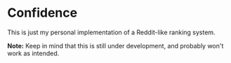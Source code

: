 # Confidence

This is just my personal implementation of a Reddit-like ranking system.

**Note:** Keep in mind that this is still under development, and probably won't work as intended.
